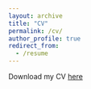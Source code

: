 ```yaml
---
layout: archive
title: "CV"
permalink: /cv/
author_profile: true
redirect_from:
  - /resume
---
```


Download my CV [here](https://drive.google.com/file/d/11IufzDOU4IqrSexdE8WOPHT_jESFXdXn/view?usp=sharing)
